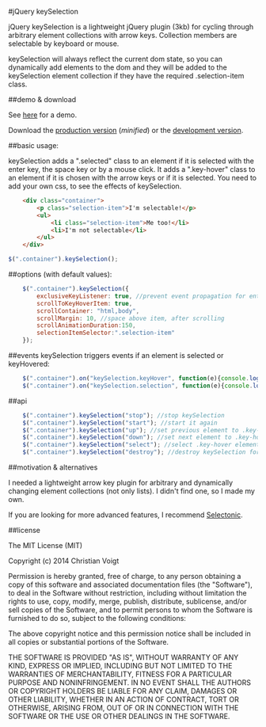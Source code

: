 #jQuery keySelection

jQuery keySelection is a lightweight jQuery plugin (3kb) for cycling through arbitrary element collections with arrow keys. Collection members are selectable by keyboard or mouse.

keySelection will always reflect the current dom state, so you can dynamically add elements to the dom and they will be added to the keySelection element collection if they have the required .selection-item class.


##demo & download

See [here](http://christianvoigt.github.io/jquery-key-selection/demo/) for a demo.

Download the [production version][min] (_minified_) or the [development version][max].

[min]: https://raw.githubusercontent.com/christianvoigt/jquery-key-selection/master/dist/jquery.key-selection.min.js
[max]: https://raw.githubusercontent.com/christianvoigt/jquery-key-selection/master/dist/jquery.key-selection.js

##basic usage:

keySelection adds a ".selected" class to an element if it is selected with the enter key, the space key or by a mouse click. It adds a ".key-hover" class to an element if it is chosen with the arrow keys or if it is selected. You need to add your own css, to see the effects of keySelection.

```html
    <div class="container">
	    <p class="selection-item">I'm selectable!</p>
	    <ul>
		    <li class="selection-item">Me too!</li>
		    <li>I'm not selectable</li>
	    </ul>
    </div>
```

```javascript
$(".container").keySelection();
```
##options (with default values):
```javascript
    $(".container").keySelection({
    	exclusiveKeyListener: true, //prevent event propagation for enter, space, up, down, right, left
	    scrollToKeyHoverItem: true,
	    scrollContainer: "html,body",
	    scrollMargin: 10, //space above item, after scrolling
	    scrollAnimationDuration:150,	
	    selectionItemSelector:".selection-item"
    });
```
##events
keySelection triggers events if an element is selected or keyHovered:

```javascript
    $(".container").on("keySelection.keyHover", function(e){console.log(e.keyHoverElement);});
    $(".container").on("keySelection.selection", function(e){console.log(e.selectedElement);});
```

##api

```javascript
    $(".container").keySelection("stop"); //stop keySelection
    $(".container").keySelection("start"); //start it again
    $(".container").keySelection("up"); //set previous element to .key-hover
    $(".container").keySelection("down"); //set next element to .key-hover
    $(".container").keySelection("select"); //select .key-hover element
    $(".container").keySelection("destroy"); //destroy keySelection for this element
```

##motivation & alternatives

I needed a lightweight arrow key plugin for arbitrary and dynamically changing element collections (not only lists). I didn't find one, so I made my own.

If you are looking for more advanced features, I recommend [Selectonic](http://anovi.github.io/selectonic/).

##license

The MIT License (MIT)

Copyright (c) 2014 Christian Voigt

Permission is hereby granted, free of charge, to any person obtaining a copy
of this software and associated documentation files (the "Software"), to deal
in the Software without restriction, including without limitation the rights
to use, copy, modify, merge, publish, distribute, sublicense, and/or sell
copies of the Software, and to permit persons to whom the Software is
furnished to do so, subject to the following conditions:

The above copyright notice and this permission notice shall be included in all
copies or substantial portions of the Software.

THE SOFTWARE IS PROVIDED "AS IS", WITHOUT WARRANTY OF ANY KIND, EXPRESS OR
IMPLIED, INCLUDING BUT NOT LIMITED TO THE WARRANTIES OF MERCHANTABILITY,
FITNESS FOR A PARTICULAR PURPOSE AND NONINFRINGEMENT. IN NO EVENT SHALL THE
AUTHORS OR COPYRIGHT HOLDERS BE LIABLE FOR ANY CLAIM, DAMAGES OR OTHER
LIABILITY, WHETHER IN AN ACTION OF CONTRACT, TORT OR OTHERWISE, ARISING FROM,
OUT OF OR IN CONNECTION WITH THE SOFTWARE OR THE USE OR OTHER DEALINGS IN THE
SOFTWARE.